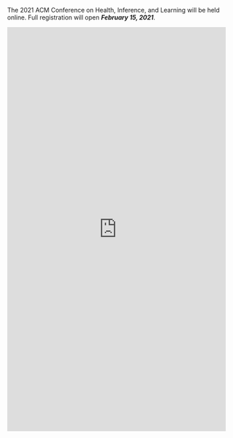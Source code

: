 The 2021 ACM Conference on Health, Inference, and Learning will be held online. Full registration will open ***February 15, 2021***.

<iframe src="https://docs.google.com/forms/d/e/1FAIpQLSdOf0cNa9JP0jfVUH8KfgbPqQpN4Wb4ozg_f-FBK1WzLmxyrg/viewform?embedded=true" width="100%" height="930" frameborder="0" marginheight="0" marginwidth="0">Loading…</iframe>
